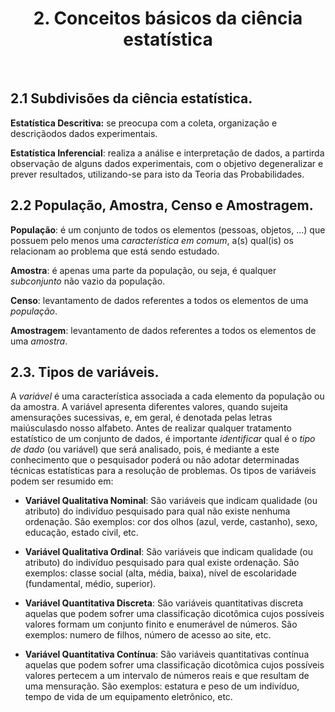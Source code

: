 <h1 align="center">2. Conceitos básicos da ciência estatística</h1>
<br/>

## 2.1 Subdivisões da ciência estatística.

**Estatística Descritiva:** se preocupa com a coleta, organização e descriçãodos dados experimentais.

**Estatística Inferencial**: realiza a análise e interpretação de dados, a partirda observação de alguns dados experimentais, com o objetivo degeneralizar e prever resultados, utilizando-se para isto da Teoria das Probabilidades.

## 2.2 População, Amostra, Censo e Amostragem.

**População**: é um conjunto de todos os elementos (pessoas, objetos, ...) que possuem pelo menos uma _característica em comum_, a(s) qual(is) os relacionam ao problema que está sendo estudado.

**Amostra**: é apenas uma parte da população, ou seja, é qualquer _subconjunto_ não vazio da população.

**Censo**: levantamento de dados referentes a todos os elementos de uma _população_.

**Amostragem**: levantamento de dados referentes a todos os elementos de uma _amostra_.

## 2.3. Tipos de variáveis.

A _variável_ é uma característica associada a cada elemento da população ou da amostra. A variável apresenta diferentes valores, quando sujeita amensurações sucessivas, e, em geral, é denotada pelas letras maiúsculasdo nosso alfabeto. Antes de realizar qualquer tratamento estatístico de um conjunto de dados, é importante _identificar_ qual é o _tipo de dado_ (ou variável) que será analisado, pois, é mediante a este conhecimento que o pesquisador poderá ou não adotar determinadas técnicas estatísticas para a resolução de problemas. Os tipos de variáveis podem ser resumido em:

* **Variável Qualitativa Nominal**: São variáveis que indicam qualidade (ou atributo) do indivíduo pesquisado para qual não existe nenhuma ordenação. São exemplos: cor dos olhos (azul, verde, castanho), sexo, educação, estado civil, etc.

* **Variável Qualitativa Ordinal**: São variáveis que indicam qualidade (ou atributo) do indivíduo pesquisado para qual existe ordenação. São exemplos: classe social (alta, média, baixa), nível de escolaridade (fundamental, médio, superior).

* **Variável Quantitativa Discreta**: São variáveis quantitativas discreta aquelas que podem sofrer uma classificação dicotômica cujos possíveis valores formam um conjunto finito e enumerável de números. São exemplos: numero de filhos, número de acesso ao site, etc.

* **Variável Quantitativa Contínua**: São variáveis quantitativas contínua aquelas que podem sofrer uma classificação dicotômica cujos possíveis valores pertecem a um intervalo de números reais e que resultam de uma mensuração. São exemplos: estatura e peso de um indivíduo, tempo de vida de um equipamento eletrônico, etc.